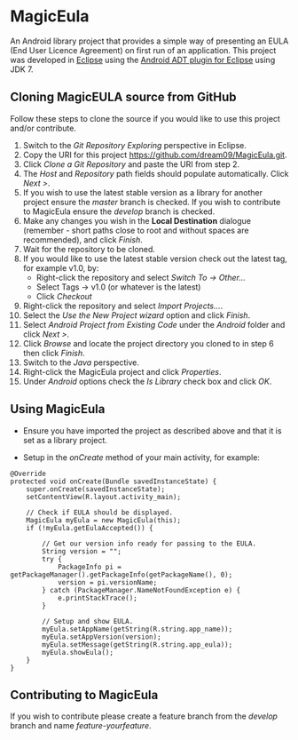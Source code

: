 MagicEula
=========
An Android library project that provides a simple way of presenting an EULA (End User Licence Agreement) on first run of an application.  This project was developed in [Eclipse](http://www.eclipse.org/downloads/) using the [Android ADT plugin for Eclipse](http://developer.android.com/sdk/installing/installing-adt.html) using JDK 7.


Cloning MagicEULA source from GitHub
------------------------------------
Follow these steps to clone the source if you would like to use this project and/or contribute.

1. Switch to the *Git Repository Exploring* perspective in Eclipse.
2. Copy the URI for this project https://github.com/dream09/MagicEula.git.
3. Click *Clone a Git Repository* and paste the URI from step 2.
4. The *Host* and *Repository* path fields should populate automatically. Click *Next >*.
5. If you wish to use the latest stable version as a library for another project ensure the *master* branch is checked. If you wish to contribute to MagicEula ensure the *develop* branch is checked.
6. Make any changes you wish in the **Local Destination** dialogue (remember - short paths close to root and without spaces are recommended), and click *Finish*.
7. Wait for the repository to be cloned.
8. If you would like to use the latest stable version check out the latest tag, for example v1.0, by:
	- Right-click the repository and select *Switch To → Other...*
	- Select Tags → v1.0 (or whatever is the latest)
	- Click *Checkout*
9. Right-click the repository and select *Import Projects...*.
10. Select the *Use the New Project wizard* option and click *Finish*.
11. Select *Android Project from Existing Code* under the *Android* folder and click *Next >*.
12. Click *Browse* and locate the project directory you cloned to in step 6 then click *Finish*.
13. Switch to the *Java* perspective.
14. Right-click the MagicEula project and click *Properties*.
15. Under *Android* options check the *Is Library* check box and click *OK*.


Using MagicEula
---------------
* Ensure you have imported the project as described above and that it is set as a library project.

* Setup in the *onCreate* method of your main activity, for example:
```
@Override
protected void onCreate(Bundle savedInstanceState) {
    super.onCreate(savedInstanceState);
    setContentView(R.layout.activity_main);

	// Check if EULA should be displayed.
    MagicEula myEula = new MagicEula(this);
    if (!myEula.getEulaAccepted()) {
    	
    	// Get our version info ready for passing to the EULA.
        String version = "";
        try {
        	PackageInfo pi = getPackageManager().getPackageInfo(getPackageName(), 0);
        	version = pi.versionName;
        } catch (PackageManager.NameNotFoundException e) {
            e.printStackTrace();
        }
        
        // Setup and show EULA.
        myEula.setAppName(getString(R.string.app_name));
        myEula.setAppVersion(version);
        myEula.setMessage(getString(R.string.app_eula));
        myEula.showEula();
    }
}
```


Contributing to MagicEula
---------------------------------

If you wish to contribute please create a feature branch from the *develop* branch and name *feature-yourfeature*.
